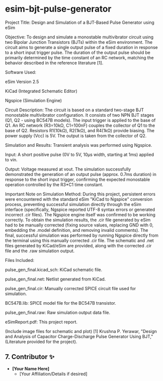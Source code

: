 # esim-bjt-pulse-generator

Project Title: Design and Simulation of a BJT-Based Pulse Generator using eSim

Objective: To design and simulate a monostable multivibrator circuit using two Bipolar Junction Transistors (BJTs) within the eSim environment. The circuit aims to generate a single output pulse of a fixed duration in response to a short input trigger pulse. The duration of the output pulse should be primarily determined by the time constant of an RC network, matching the behavior described in the reference literature [1].

Software Used:

eSim Version 2.5

KiCad (Integrated Schematic Editor)

Ngspice (Simulation Engine)

Circuit Description: The circuit is based on a standard two-stage BJT monostable multivibrator configuration. It consists of two NPN BJT stages (Q1, Q2 - using BC547B models). The input trigger is applied to the base of Q1. An RC network (R3=10kΩ, C1=100nF) couples the collector of Q1 to the base of Q2. Resistors R1(10kΩ), R2(1kΩ), and R4(1kΩ) provide biasing. The power supply (Vcc) is 5V. The output is taken from the collector of Q2.

Simulation and Results: Transient analysis was performed using Ngspice.

Input: A short positive pulse (0V to 5V, 10µs width, starting at 1ms) applied to vin.

Output: Voltage measured at vout. The simulation successfully demonstrated the generation of an output pulse (approx. 0.7ms duration) in response to the short input trigger, confirming the expected monostable operation controlled by the R3*C1 time constant.

Important Note on Simulation Method: During this project, persistent errors were encountered with the standard eSim "KiCad to Ngspice" conversion process, preventing successful simulation directly through the eSim interface (specifically, Ngspice reported UTF-8 syntax errors or generated incorrect .cir files). The Ngspice engine itself was confirmed to be working correctly. To obtain the simulation results, the .cir file generated by eSim had to be manually corrected (fixing source values, replacing GND with 0, embedding the .model definition, and removing invalid comments). The final, successful simulation was performed by running Ngspice directly from the terminal using this manually corrected .cir file. The schematic and .net files generated by KiCad/eSim are provided, along with the corrected .cir file and the .raw simulation output.

Files Included:

pulse_gen_final.kicad_sch: KiCad schematic file.

pulse_gen_final.net: Netlist generated from KiCad.

pulse_gen_final.cir: Manually corrected SPICE circuit file used for simulation.

BC547B.lib: SPICE model file for the BC547B transistor.

pulse_gen_final.raw: Raw simulation output data file.

eSimReport.pdf: This project report.

(Include image files for schematic and plot)
[1] Krushna P. Yerawar, "Design and Analysis of Capacitor Charge-Discharge Pulse Generator Using BJT," (Literature provided for the project).

## 7. Contributor ✨

* **[Your Name Here]**
    * [Your Affiliation/Details if desired]
